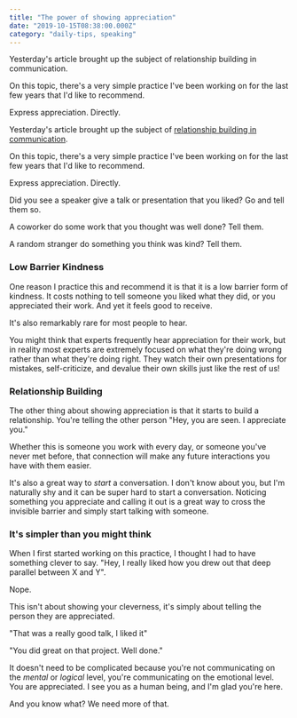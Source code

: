 ```yaml
---
title: "The power of showing appreciation"
date: "2019-10-15T08:38:00.000Z"
category: "daily-tips, speaking"
---
```


Yesterday's article brought up the subject of relationship building in communication.

On this topic, there's a very simple practice I've been working on for the last few years that I'd like to recommend.

Express appreciation. Directly.

<!-- more -->

Yesterday's article brought up the subject of [relationship building in communication](https://www.speakwritelisten.com/blog/10-14-relationship-layer-in-communication).

On this topic, there's a very simple practice I've been working on for the last few years that I'd like to recommend.

Express appreciation. Directly.

Did you see a speaker give a talk or presentation that you liked? Go and tell them so.

A coworker do some work that you thought was well done? Tell them.

A random stranger do something you think was kind? Tell them.

### Low Barrier Kindness

One reason I practice this and recommend it is that it is a low barrier form of kindness. It costs nothing to tell someone you liked what they did, or you appreciated their work. And yet it feels good to receive.

It's also remarkably rare for most people to hear.

You might think that experts frequently hear appreciation for their work, but in reality most experts are extremely focused on what they're doing wrong rather than what they're doing right. They watch their own presentations for mistakes, self-criticize, and devalue their own skills just like the rest of us!

### Relationship Building

The other thing about showing appreciation is that it starts to build a relationship. You're telling the other person "Hey, you are seen. I appreciate you."

Whether this is someone you work with every day, or someone you've never met before, that connection will make any future interactions you have with them easier.

It's also a great way to *start* a conversation. I don't know about you, but I'm naturally shy and it can be super hard to start a conversation. Noticing something you appreciate and calling it out is a great way to cross the invisible barrier and simply start talking with someone.


### It's simpler than you might think

When I first started working on this practice, I thought I had to have something clever to say. "Hey, I really liked how you drew out that deep parallel between X and Y".

Nope.

This isn't about showing your cleverness, it's simply about telling the person they are appreciated.

"That was a really good talk, I liked it"

"You did great on that project. Well done."

It doesn't need to be complicated because you're not communicating on the _mental_ or _logical_ level, you're communicating on the emotional level. You are appreciated. I see you as a human being, and I'm glad you're here.

And you know what? We need more of that.

